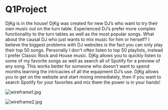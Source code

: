 # Q1Project

DjKg is in the house! DjKg was created for new DJ’s who want to try their own music out on the turn table. Experienced DJ’s prefer more complex functionality to the turn tables as well as the most popular songs. What about the causal DJ who just wants to mix music for him or herself? I believe the biggest problems with DJ websites is the fact you can only play their top 50 songs. Personally I don't often listen to top 50 playlists, instead I prefer Classic Rock and House music. DjKg allows you to quickly listen to some of my favorite songs as well as search all of Spotify for a preview of any song. This works better for someone who doesn’t want to spend months learning the intricacies of all the equipment DJ’s use. DjKg allows you to get on the website and start mixing immediately, then if you want to search Spotify for your favorites and mix them the power is in your hands!

![wireframe1.jpg]()

![wireframe2.jpg]()
